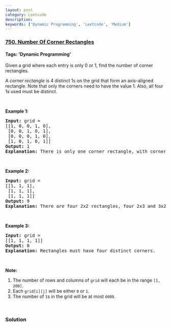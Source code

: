 ```yaml
---
layout: post
category: Leetcode
description: 
keywords: ['Dynamic Programming', 'Leetcode', 'Medium']
---
```

### [750. Number Of Corner Rectangles](https://leetcode.com/problems/number-of-corner-rectangles)

#### Tags: 'Dynamic Programming'

<div class="content__u3I1 question-content__JfgR"><div><p>Given a grid where each entry is only 0 or 1, find the number of corner rectangles.</p>
<p>A <em>corner rectangle</em> is 4 distinct 1s on the grid that form an axis-aligned rectangle. Note that only the corners need to have the value 1. Also, all four 1s used must be distinct.</p>
<p> </p>
<p><strong>Example 1:</strong></p>
<pre><strong>Input:</strong> grid = 
[[1, 0, 0, 1, 0],
 [0, 0, 1, 0, 1],
 [0, 0, 0, 1, 0],
 [1, 0, 1, 0, 1]]
<strong>Output:</strong> 1
<strong>Explanation:</strong> There is only one corner rectangle, with corners grid[1][2], grid[1][4], grid[3][2], grid[3][4].
</pre>
<p> </p>
<p><strong>Example 2:</strong></p>
<pre><strong>Input:</strong> grid = 
[[1, 1, 1],
 [1, 1, 1],
 [1, 1, 1]]
<strong>Output:</strong> 9
<strong>Explanation:</strong> There are four 2x2 rectangles, four 2x3 and 3x2 rectangles, and one 3x3 rectangle.
</pre>
<p> </p>
<p><strong>Example 3:</strong></p>
<pre><strong>Input:</strong> grid = 
[[1, 1, 1, 1]]
<strong>Output:</strong> 0
<strong>Explanation:</strong> Rectangles must have four distinct corners.
</pre>
<p> </p>
<p><strong>Note:</strong></p>
<ol>
<li>The number of rows and columns of <code>grid</code> will each be in the range <code>[1, 200]</code>.</li>
<li>Each <code>grid[i][j]</code> will be either <code>0</code> or <code>1</code>.</li>
<li>The number of <code>1</code>s in the grid will be at most <code>6000</code>.</li>
</ol>
<p> </p>
</div></div>

### Solution
